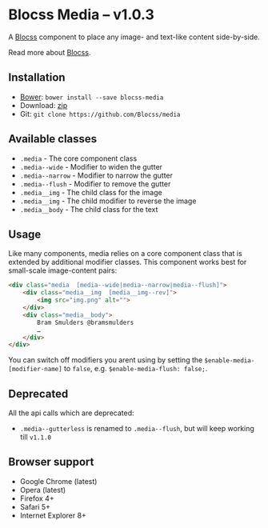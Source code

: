 # Blocss Media – v1.0.3

A [Blocss](https://github.com/Blocss/blocss/) component to place any image- and text-like content side-by-side.

Read more about [Blocss](https://blocss.github.io/blocss).

## Installation

* [Bower](http://bower.io/): `bower install --save blocss-media`
* Download: [zip](https://github.com/Blocss/media/zipball/master)
* Git: `git clone https://github.com/Blocss/media`

## Available classes

* `.media` - The core component class
* `.media--wide` - Modifier to widen the gutter
* `.media--narrow` - Modifier to narrow the gutter
* `.media--flush` - Modifier to remove the gutter
* `.media__img` - The child class for the image
* `.media__img` - The child modifier to reverse the image
* `.media__body` - The child class for the text

## Usage

Like many components, media relies on a core component class
that is extended by additional modifier classes. This component works best for
small-scale image-content pairs:

```html
<div class="media  [media--wide|media--narrow|media--flush]">
    <div class="media__img  [media__img--rev]">
        <img src="img.png" alt="">
    </div>
    <div class="media__body">
        Bram Smulders @bramsmulders
        …
    </div>
</div>
```

You can switch off modifiers you arent using by setting the `$enable-media-[modifier-name]` to `false`, e.g. `$enable-media-flush: false;`.

## Deprecated
All the api calls which are deprecated:

* `.media--gutterless` is renamed to `.media--flush`, but will keep working till `v1.1.0`

## Browser support

* Google Chrome (latest)
* Opera (latest)
* Firefox 4+
* Safari 5+
* Internet Explorer 8+